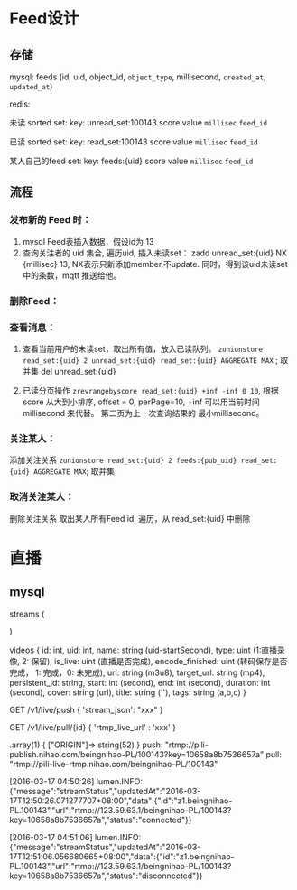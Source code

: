 # Feed设计

## 存储

mysql:
feeds (id, uid, object_id, `object_type`, millisecond, `created_at`, `updated_at`)

redis:

未读 sorted set: 
key: unread_set:100143
score	    value
`millisec`  `feed_id`

已读 sorted set:
key: read_set:100143
score		value
`millisec`  `feed_id`

某人自己的feed set:
key: feeds:{uid}
score		value
`millisec`	`feed_id`

## 流程

### 发布新的 Feed 时：
1. mysql Feed表插入数据，假设id为 13
2. 查询关注者的 uid 集合, 遍历uid, 插入未读set： 
zadd unread_set:{uid} NX {millisec} 13, NX表示只新添加member,不update.
同时，得到该uid未读set中的条数，mqtt 推送给他。

### 删除Feed：


### 查看消息：
1. 查看当前用户的未读set，取出所有值，放入已读队列。 
`zunionstore read_set:{uid} 2 unread_set:{uid} read_set:{uid} AGGREGATE MAX` ; 取并集
del unread_set:{uid}

2. 已读分页操作 
`zrevrangebyscore read_set:{uid} +inf -inf 0 10`, 根据 score 从大到小排序, offset = 0, perPage=10, +inf 可以用当前时间 millisecond 来代替。
第二页为上一次查询结果的 最小millisecond。

### 关注某人：
添加关注关系
`zunionstore read_set:{uid} 2 feeds:{pub_uid} read_set:{uid} AGGREGATE MAX`; 取并集

### 取消关注某人：
删除关注关系
取出某人所有Feed id, 遍历，从 read_set:{uid} 中删除



# 直播

## mysql
streams (

)

videos
{
	id: int,
	uid: int,
	name: string (uid-startSecond),
	type: uint (1:直播录像, 2: 保留),
	is_live: uint (直播是否完成),
	encode_finished: uint (转码保存是否完成， 1: 完成，0: 未完成), 
	url: string (m3u8),
	target_url: string (mp4),
	persistent_id: string,
	start: int (second),
	end: int (second),
	duration: int (second),
	cover: string (url),
	title: string (''),
	tags: string (a,b,c)
}

GET /v1/live/push
{
	'stream_json': "xxx"
}

GET /v1/live/pull/{id}
{
	'rtmp_live_url' : 'xxx'
}


.array(1) {
  ["ORIGIN"]=>
  string(52) 
}
push: "rtmp://pili-publish.nihao.com/beingnihao-PL/100143?key=10658a8b7536657a"
pull: "rtmp://pili-live-rtmp.nihao.com/beingnihao-PL/100143"


[2016-03-17 04:50:26] lumen.INFO: {"message":"streamStatus","updatedAt":"2016-03-17T12:50:26.071277707+08:00","data":{"id":"z1.beingnihao-PL.100143","url":"rtmp:\/\/123.59.63.1\/beingnihao-PL\/100143?key=10658a8b7536657a","status":"connected"}}

[2016-03-17 04:51:06] lumen.INFO: {"message":"streamStatus","updatedAt":"2016-03-17T12:51:06.056680665+08:00","data":{"id":"z1.beingnihao-PL.100143","url":"rtmp:\/\/123.59.63.1\/beingnihao-PL\/100143?key=10658a8b7536657a","status":"disconnected"}}



